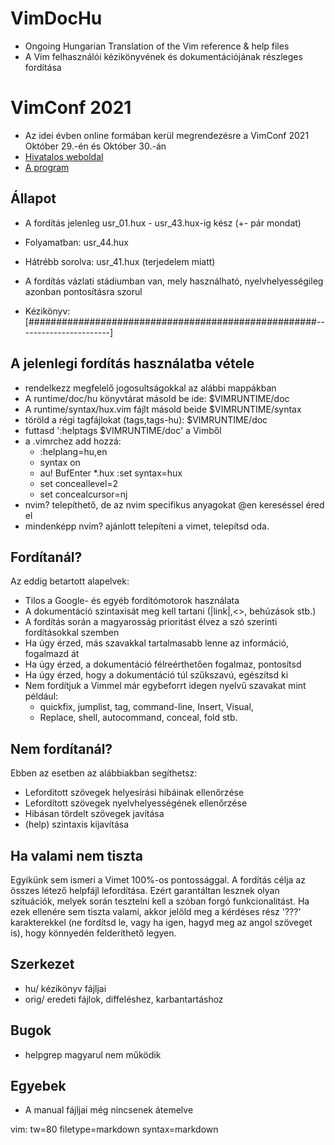 # VimDocHu
* Ongoing Hungarian Translation of the Vim reference &amp; help files
* A Vim felhasználói kézikönyvének és dokumentációjának részleges fordítása

# VimConf 2021
* Az idei évben online formában kerül megrendezésre a VimConf 2021 Október 29.-én és Október 30.-án
* [Hivatalos weboldal](https://www.vimconf.live)
* [A program](https://www.vimconf.live/#agenda)

## Állapot
* A fordítás jelenleg usr_01.hux - usr_43.hux-ig kész (+- pár mondat)
* Folyamatban: usr_44.hux
* Hátrébb sorolva: usr_41.hux (terjedelem miatt)
* A fordítás vázlati stádiumban van, mely használható, nyelvhelyességileg
  azonban pontosításra szorul


* Kézikönyv:
 [####################################################-----------------------]


## A jelenlegi fordítás használatba vétele
* rendelkezz megfelelő jogosultságokkal az alábbi mappákban
* A runtime/doc/hu könyvtárat másold be ide: $VIMRUNTIME/doc
* A runtime/syntax/hux.vim fájlt másold beide $VIMRUNTIME/syntax
* töröld a régi tagfájlokat (tags,tags-hu): $VIMRUNTIME/doc
* futtasd ':helptags $VIMRUNTIME/doc' a Vimből
* a .vimrchez add hozzá:
    * :helplang=hu,en
    * syntax on
    * au! BufEnter *.hux :set syntax=hux
    * set conceallevel=2
    * set concealcursor=nj
* nvim? telepíthető, de az nvim specifikus anyagokat @en kereséssel éred el
* mindenképp nvim? ajánlott telepíteni a vimet, telepítsd oda. 


## Fordítanál?
Az eddig betartott alapelvek:
* Tilos a Google- és egyéb fordítómotorok használata
* A dokumentáció szintaxisát meg kell tartani (|link|,<>, behúzások stb.)
* A fordítás során a magyarosság prioritást élvez a szó szerinti fordításokkal
  szemben
* Ha úgy érzed, más szavakkal tartalmasabb lenne az információ, fogalmazd át
* Ha úgy érzed, a dokumentáció félreérthetően fogalmaz, pontosítsd
* Ha úgy érzed, hogy a dokumentáció túl szűkszavú, egészítsd ki
* Nem fordítjuk a Vimmel már egybeforrt idegen nyelvű szavakat mint például:
    * quickfix, jumplist, tag, command-line, Insert, Visual, 
    * Replace, shell, autocommand, conceal, fold stb.

## Nem fordítanál?
Ebben az esetben az alábbiakban segíthetsz:
* Lefordított szövegek helyesírási hibáinak ellenőrzése
* Lefordított szövegek nyelvhelyességének ellenőrzése
* Hibásan tördelt szövegek javítása
* (help) szintaxis kijavítása

## Ha valami nem tiszta
Egyikünk sem ismeri a Vimet 100%-os pontossággal. A fordítás célja az összes
létező helpfájl lefordítása. Ezért garantáltan lesznek olyan szituációk, melyek
során tesztelni kell a szóban forgó funkcionalitást.
Ha ezek ellenére sem tiszta valami, akkor jelöld meg a kérdéses rész '???'
karakterekkel (ne fordítsd le, vagy ha igen, hagyd meg az angol szöveget is),
hogy könnyedén felderíthető legyen.

## Szerkezet
* hu/ kézikönyv fájljai
* orig/ eredeti fájlok, diffeléshez, karbantartáshoz

## Bugok
* helpgrep magyarul nem működik

## Egyebek
* A manual fájljai még nincsenek átemelve

vim: tw=80 filetype=markdown syntax=markdown
